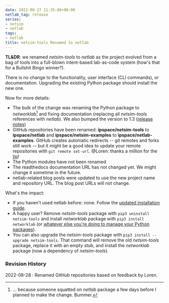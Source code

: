 ```yaml
---
date: 2022-08-27 11:35:00+00:00
netlab_tag: release
series:
- netsim
- netlab
tags:
- netlab
title: netsim-tools Renamed to netlab
---
```

**TL&DR**: we renamed *netsim-tools* to *netlab* as the project evolved from a bag of tools into a full-blown intent-based lab-as-code system (how's that for a Bullshit Bingo winner?).

There is no change to the functionality, user interface (CLI commands), or documentation. Upgrading the existing Python package should install the new one.

Now for more details:
<!--more-->
* The bulk of the change was renaming the Python package to *networklab*[^NLP] and fixing documentation (replacing all *netsim-tools* references with *netlab*). We also bumped the version to 1.3 ([release notes](https://netsim-tools.readthedocs.io/en/latest/release/1.3.html))
* GitHub repositories have been renamed: **ipspace/netsim-tools** to **ipspace/netlab** and **ipspace/netsim-examples** to **ipspace/netlab-examples**. GitHub creates automatic redirects -- git remotes and forks still work -- but it might be a good idea to update your remote repositories with `git remote set-url`. @Loren: thanks a million for the [tip](https://blog.ipspace.net/2022/08/netsim-netlab.html#1346)!
* The Python modules have not been renamed
* The readthedocs documentation URL has not changed yet. We might change it sometime in the future.
* netlab-related blog posts were updated to use the new project name and repository URL. The blog post URLs will not change.

[^NLP]: ... because someone squatted on *netlab* package a few days before I planned to make the change. Bummer.
 
What's the impact:

* If you haven't used netlab before: none. Follow the [updated installation guide](https://netsim-tools.readthedocs.io/en/latest/install.html).
* A happy user? Remove *netsim-tools* package with `pip3 uninstall netsim-tools` and install *networklab* package with `pip3 install networklab` (or [whatever else you're doing to manage your Python packages](https://xkcd.com/1987/)).
* You can also upgrade the *netsim-tools* package with `pip3 install --upgrade netsim-tools`. That command will remove the old *netsim-tools* package, replace it with an empty stub, and install the *networklab* package (now a dependency of *netsim-tools*).

### Revision History

2022-08-28
: Renamed GitHub repositories based on feedback by Loren.
